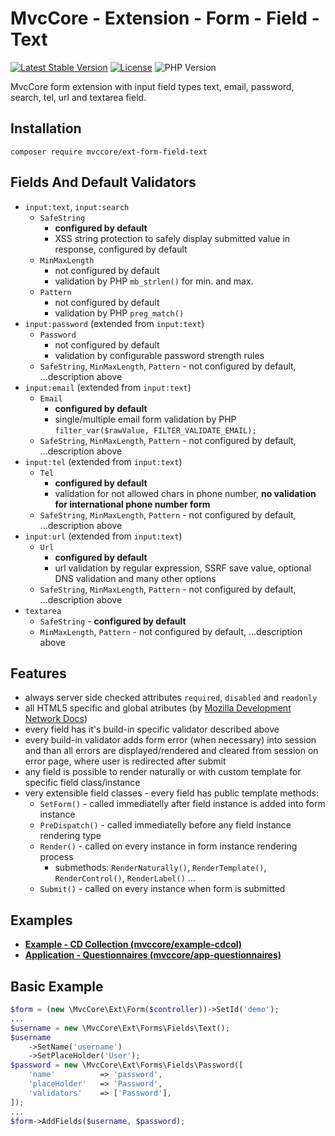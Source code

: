 # MvcCore - Extension - Form - Field - Text

[![Latest Stable Version](https://img.shields.io/badge/Stable-v5.1.4-brightgreen.svg?style=plastic)](https://github.com/mvccore/ext-form-field-text/releases)
[![License](https://img.shields.io/badge/License-BSD%203-brightgreen.svg?style=plastic)](https://mvccore.github.io/docs/mvccore/5.0.0/LICENSE.md)
![PHP Version](https://img.shields.io/badge/PHP->=5.4-brightgreen.svg?style=plastic)

MvcCore form extension with input field types text, email, password, search, tel, url and textarea field.

## Installation
```shell
composer require mvccore/ext-form-field-text
```

## Fields And Default Validators
- `input:text`, `input:search`
	- `SafeString`
		- **configured by default**
		- XSS string protection to safely display submitted value in response, configured by default
	- `MinMaxLength`
		- not configured by default
		- validation by PHP `mb_strlen()` for min. and max.
	- `Pattern`
		- not configured by default
		- validation by PHP `preg_match()`
- `input:password` (extended from `input:text`)
	- `Password`
		- not configured by default
		- validation by configurable password strength rules
	- `SafeString`, `MinMaxLength`, `Pattern` - not configured by default, ...description above
- `input:email` (extended from `input:text`)
	- `Email`
		- **configured by default**
		- single/multiple email form validation by PHP `filter_var($rawValue, FILTER_VALIDATE_EMAIL);`
	- `SafeString`, `MinMaxLength`, `Pattern` - not configured by default, ...description above
- `input:tel` (extended from `input:text`)
	- `Tel`
		- **configured by default**
		- validation for not allowed chars in phone number, **no validation for international phone number form**
	- `SafeString`, `MinMaxLength`, `Pattern` - not configured by default, ...description above
- `input:url` (extended from `input:text`)
	- `Url`
		- **configured by default**
		- url validation by regular expression, SSRF save value, optional DNS validation and many other options
	- `SafeString`, `MinMaxLength`, `Pattern` - not configured by default, ...description above
- `textarea`
	- `SafeString` - **configured by default**
	- `MinMaxLength`, `Pattern` - not configured by default, ...description above

## Features
- always server side checked attributes `required`, `disabled` and `readonly`
- all HTML5 specific and global atributes (by [Mozilla Development Network Docs](https://developer.mozilla.org/en-US/docs/Web/HTML/Reference))
- every field has it's build-in specific validator described above
- every build-in validator adds form error (when necessary) into session
  and than all errors are displayed/rendered and cleared from session on error page, 
  where user is redirected after submit
- any field is possible to render naturally or with custom template for specific field class/instance
- very extensible field classes - every field has public template methods:
	- `SetForm()`		- called immediatelly after field instance is added into form instance
	- `PreDispatch()`	- called immediatelly before any field instance rendering type
	- `Render()`		- called on every instance in form instance rendering process
		- submethods: `RenderNaturally()`, `RenderTemplate()`, `RenderControl()`, `RenderLabel()` ...
	- `Submit()`		- called on every instance when form is submitted

## Examples
- [**Example - CD Collection (mvccore/example-cdcol)**](https://github.com/mvccore/example-cdcol)
- [**Application - Questionnaires (mvccore/app-questionnaires)**](https://github.com/mvccore/app-questionnaires)

## Basic Example

```php
$form = (new \MvcCore\Ext\Form($controller))->SetId('demo');
...
$username = new \MvcCore\Ext\Forms\Fields\Text();
$username
	->SetName('username')
	->SetPlaceHolder('User');
$password = new \MvcCore\Ext\Forms\Fields\Password([
	'name'			=> 'password',
	'placeHolder'	=> 'Password',
	'validators'	=> ['Password'],
]);
...
$form->AddFields($username, $password);

```
